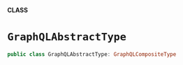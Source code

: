 **CLASS**

# `GraphQLAbstractType`

```swift
public class GraphQLAbstractType: GraphQLCompositeType
```
